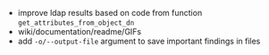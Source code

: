 - improve ldap results based on code from function `get_attributes_from_object_dn`
- wiki/documentation/readme/GIFs
- add `-o/--output-file` argument to save important findings in files

